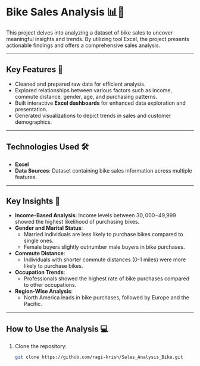# Bike Sales Analysis 📊🚴

This project delves into analyzing a dataset of bike sales to uncover meaningful insights and trends. By utilizing tool Excel, the project presents actionable findings and offers a comprehensive sales analysis.

---

## **Key Features** 🚀
- Cleaned and prepared raw data for efficient analysis.
- Explored relationships between various factors such as income, commute distance, gender, age, and purchasing patterns.
- Built interactive **Excel dashboards** for enhanced data exploration and presentation.
- Generated visualizations to depict trends in sales and customer demographics.

---

## **Technologies Used** 🛠️
- **Excel**
- **Data Sources**: Dataset containing bike sales information across multiple features.
---

## **Key Insights** 📍
- **Income-Based Analysis**: Income levels between $30,000-$49,999 showed the highest likelihood of purchasing bikes.
- **Gender and Marital Status**: 
  - Married individuals are less likely to purchase bikes compared to single ones.
  - Female buyers slightly outnumber male buyers in bike purchases.
- **Commute Distance**: 
  - Individuals with shorter commute distances (0-1 miles) were more likely to purchase bikes.
- **Occupation Trends**:
  - Professionals showed the highest rate of bike purchases compared to other occupations.
- **Region-Wise Analysis**:
  - North America leads in bike purchases, followed by Europe and the Pacific.

---


## **How to Use the Analysis** 💻
1. Clone the repository:
   ```bash
   git clone https://github.com/ragi-krish/Sales_Analysis_Bike.git
